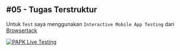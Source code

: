## #05 - Tugas Terstruktur

Untuk `Test` saya menggunakan
`Interactive Mobile App Testing` dari [Browsertack](https://browserstack.com/app-live)

[![PAPK Live Testing](https://res.cloudinary.com/marcomontalbano/image/upload/v1636122133/video_to_markdown/images/youtube--Uuw413A3x9k-c05b58ac6eb4c4700831b2b3070cd403.jpg)](https://youtu.be/Uuw413A3x9k "PAPK Live Testing")
